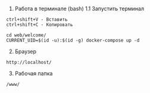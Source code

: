 1. Работа в терминале (bash)
1.1 Запустить терминал
```
ctrl+shift+V - Вставить
ctrl+shift+C - Копировать
```
```
cd web/welcome/
CURRENT_UID=$(id -u):$(id -g) docker-compose up -d
```

2. Браузер
```
http://localhost/
```

3. Рабочая папка
```
/www/
```